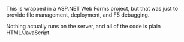 This is wrapped in a ASP.NET Web Forms project, but that was just to provide file management, deployment, and F5 debugging.  

Nothing actually runs on the server, and all of the code is plain HTML/JavaScript.